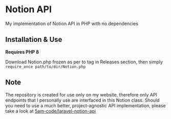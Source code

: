 # Notion API
My implementation of Notion API in PHP with no dependencies

## Installation & Use
**Requires PHP 8**

Download Notion.php frozen as per to tag in Releases section, then simply
```require_once path/to/dir/Notion.php```

## Note
The repository is created for use only on my website, therefore only API endpoints that I personally use are interfaced in this Notion class. Should you need to use a much better, project-agnostic API implementation, please take a look at [5am-code/laravel-notion-api](https://github.com/5am-code/laravel-notion-api)
